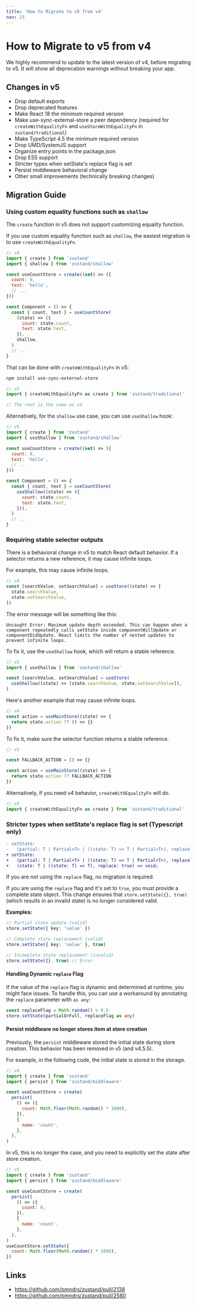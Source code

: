 ```yaml
---
title: 'How to Migrate to v5 from v4'
nav: 23
---
```


# How to Migrate to v5 from v4

We highly recommend to update to the latest version of v4, before migrating to v5. It will show all deprecation warnings without breaking your app.

## Changes in v5

- Drop default exports
- Drop deprecated features
- Make React 18 the minimum required version
- Make use-sync-external-store a peer dependency (required for `createWithEqualityFn` and `useStoreWithEqualityFn` in `zustand/traditional`)
- Make TypeScript 4.5 the minimum required version
- Drop UMD/SystemJS support
- Organize entry points in the package.json
- Drop ES5 support
- Stricter types when setState's replace flag is set
- Persist middleware behavioral change
- Other small improvements (technically breaking changes)

## Migration Guide

### Using custom equality functions such as `shallow`

The `create` function in v5 does not support customizing equality function.

If you use custom equality function such as `shallow`,
the easiest migration is to use `createWithEqualityFn`.

```js
// v4
import { create } from 'zustand'
import { shallow } from 'zustand/shallow'

const useCountStore = create((set) => ({
  count: 0,
  text: 'hello',
  // ...
}))

const Component = () => {
  const { count, text } = useCountStore(
    (state) => ({
      count: state.count,
      text: state.text,
    }),
    shallow,
  )
  // ...
}
```

That can be done with `createWithEqualityFn` in v5:

```bash
npm install use-sync-external-store
```

```js
// v5
import { createWithEqualityFn as create } from 'zustand/traditional'

// The rest is the same as v4
```

Alternatively, for the `shallow` use case, you can use `useShallow` hook:

```js
// v5
import { create } from 'zustand'
import { useShallow } from 'zustand/shallow'

const useCountStore = create((set) => ({
  count: 0,
  text: 'hello',
  // ...
}))

const Component = () => {
  const { count, text } = useCountStore(
    useShallow((state) => ({
      count: state.count,
      text: state.text,
    })),
  )
  // ...
}
```

### Requiring stable selector outputs

There is a behavioral change in v5 to match React default behavior.
If a selector returns a new reference, it may cause infinite loops.

For example, this may cause infinite loops.

```js
// v4
const [searchValue, setSearchValue] = useStore((state) => [
  state.searchValue,
  state.setSearchValue,
])
```

The error message will be something like this:

```plaintext
Uncaught Error: Maximum update depth exceeded. This can happen when a component repeatedly calls setState inside componentWillUpdate or componentDidUpdate. React limits the number of nested updates to prevent infinite loops.
```

To fix it, use the `useShallow` hook, which will return a stable reference.

```js
// v5
import { useShallow } from 'zustand/shallow'

const [searchValue, setSearchValue] = useStore(
  useShallow((state) => [state.searchValue, state.setSearchValue]),
)
```

Here's another example that may cause infinite loops.

```js
// v4
const action = useMainStore((state) => {
  return state.action ?? () => {}
})
```

To fix it, make sure the selector function returns a stable reference.

```js
// v5

const FALLBACK_ACTION = () => {}

const action = useMainStore((state) => {
  return state.action ?? FALLBACK_ACTION
})
```

Alternatively, if you need v4 behavior, `createWithEqualityFn` will do.

```js
// v5
import { createWithEqualityFn as create } from 'zustand/traditional'
```

### Stricter types when setState's replace flag is set (Typescript only)

```diff
- setState:
-   (partial: T | Partial<T> | ((state: T) => T | Partial<T>), replace?: boolean | undefined) => void;
+ setState:
+   (partial: T | Partial<T> | ((state: T) => T | Partial<T>), replace?: false) => void;
+   (state: T | ((state: T) => T), replace: true) => void;
```

If you are not using the `replace` flag, no migration is required.

If you are using the `replace` flag and it's set to `true`, you must provide a complete state object.
This change ensures that `store.setState({}, true)` (which results in an invalid state) is no longer considered valid.

**Examples:**

```ts
// Partial state update (valid)
store.setState({ key: 'value' })

// Complete state replacement (valid)
store.setState({ key: 'value' }, true)

// Incomplete state replacement (invalid)
store.setState({}, true) // Error
```

#### Handling Dynamic `replace` Flag

If the value of the `replace` flag is dynamic and determined at runtime, you might face issues. To handle this, you can use a workaround by annotating the `replace` parameter with `as any`:

```ts
const replaceFlag = Math.random() > 0.5
store.setState(partialOrFull, replaceFlag as any)
```

#### Persist middlware no longer stores item at store creation

Previously, the `persist` middleware stored the initial state during store creation. This behavior has been removed in v5 (and v4.5.5).

For example, in the following code, the initial state is stored in the storage.

```js
// v4
import { create } from 'zustand'
import { persist } from 'zustand/middleware'

const useCountStore = create(
  persist(
    () => ({
      count: Math.floor(Math.random() * 1000),
    }),
    {
      name: 'count',
    },
  ),
)
```

In v5, this is no longer the case, and you need to explicitly set the state after store creation.

```js
// v5
import { create } from 'zustand'
import { persist } from 'zustand/middleware'

const useCountStore = create(
  persist(
    () => ({
      count: 0,
    }),
    {
      name: 'count',
    },
  ),
)
useCountStore.setState({
  count: Math.floor(Math.random() * 1000),
})
```

## Links

- https://github.com/pmndrs/zustand/pull/2138
- https://github.com/pmndrs/zustand/pull/2580
